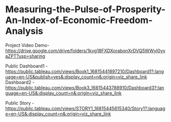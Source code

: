# Measuring-the-Pulse-of-Prosperity-An-Index-of-Economic-Freedom-Analysis

Project Video Demo- https://drive.google.com/drive/folders/1kvg18FXDXorabonXrDVQ5WWyI0yvaZPT?usp=sharing

Public Dashboard1 - https://public.tableau.com/views/Book1_16815441897210/Dashboard1?:language=en-US&publish=yes&:display_count=n&:origin=viz_share_link
       Dashboard2 - https://public.tableau.com/views/Book3_16815443788910/Dashboard3?:language=en-US&:display_count=n&:origin=viz_share_link
                
Public Story - https://public.tableau.com/views/STORY1_16815445615340/Story1?:language=en-US&:display_count=n&:origin=viz_share_link      
